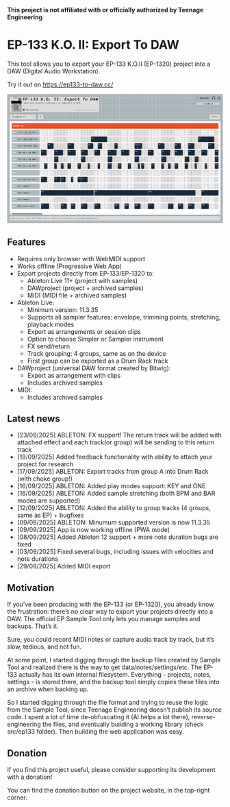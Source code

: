 **This project is not affiliated with or officially authorized by Teenage Engineering**

# EP-133 K.O. II: Export To DAW

This tool allows you to export your EP-133 K.O.II (EP-1320) project into a DAW (Digital Audio Workstation).

Try it out on https://ep133-to-daw.cc/

![EP-133 To Daw](./public/ep133-to-daw.png)


## Features

- Requires only browser with WebMIDI support
- Works offline (Progressive Web App)
- Export projects directly from EP-133/EP-1320 to:
  - Ableton Live 11+ (project with samples)
  - DAWproject (project + archived samples)
  - MIDI (MIDI file + archived samples)
- Ableton Live:
  - Minimum version: 11.3.35
  - Supports all sampler features: envelope, trimming points, stretching, playback modes
  - Export as arrangements or session clips
  - Option to choose Simpler or Sampler instrument
  - FX send/return
  - Track grouping: 4 groups, same as on the device
  - First group can be exported as a Drum Rack track
- DAWproject (universal DAW format created by Bitwig):
  - Export as arrangement with clips
  - Includes archived samples
- MIDI:
  - Includes archived samples


## Latest news

- [23/09/2025] ABLETON: FX support! The return track will be added with attached effect and each track(or group) will be sending to this return track
- [19/09/2025] Added feedback functionality with ability to attach your project for research
- [17/09/2025] ABLETON: Export tracks from group A into Drum Rack (with choke group!)
- [16/09/2025] ABLETON: Added play modes support: KEY and ONE
- [16/09/2025] ABLETON: Added sample stretching (both BPM and BAR modes are supported)
- [12/09/2025] ABLETON: Added the ability to group tracks (4 groups, same as EP) + bugfixes
- [09/09/2025] ABLETON: Minumum supported version is now 11.3.35
- [09/09/2025] App is now working offline (PWA mode)
- [08/09/2025] Added Ableton 12 support + more note duration bugs are fixed
- [03/09/2025] Fixed several bugs, including issues with velocities and note durations
- [29/08/2025] Added MIDI export


## Motivation

If you’ve been producing with the EP-133 (or EP-1320), you already know the frustration: there’s no clear way to export your projects directly into a DAW.
The official EP Sample Tool only lets you manage samples and backups. That’s it.

Sure, you could record MIDI notes or capture audio track by track, but it’s slow, tedious, and not fun.

At some point, I started digging through the backup files created by Sample Tool and realized there is the way to get data/notes/settings/etc. The EP-133 actually has its own internal filesystem. Everything - projects, notes, settings - is stored there, and the backup tool simply copies these files into an archive when backing up.

So I started digging through the file format and trying to reuse the logic from the Sample Tool, since Teenage Engineering doesn’t publish its source code.
I spent a lot of time de-obfuscating it (AI helps a lot there), reverse-engineering the files, and eventually building a working library (check src/ep133 folder).
Then building the web application was easy.


## Donation

If you find this project useful, please consider supporting its development with a donation!

You can find the donation button on the project website, in the top-right corner.
